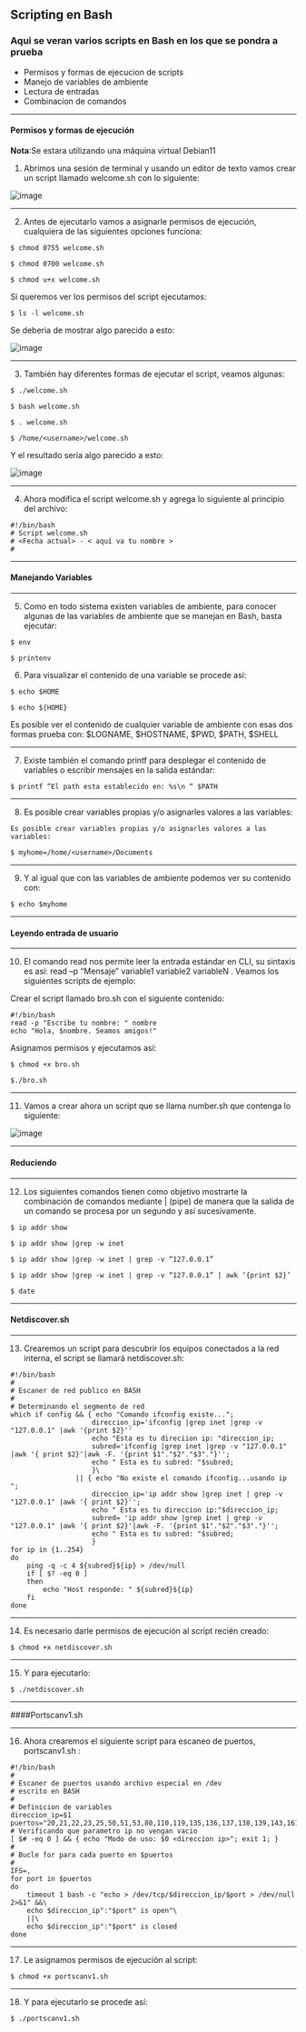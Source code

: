 ## Scripting en Bash
### Aqui se veran varios scripts en Bash en los que se pondra a prueba 
- Permisos y formas de ejecucion de scripts 
- Manejo de variables de ambiente 
- Lectura de entradas 
- Combinacion de comandos

___
#### Permisos y formas de ejecución 

**Nota**:Se estara utilizando una máquina virtual Debian11

1. Abrimos una sesión de terminal y usando un editor de texto vamos crear un script llamado welcome.sh con lo siguiente:

![image](https://user-images.githubusercontent.com/111693854/204634546-511660fd-767e-4fd3-b629-9d2217b663b2.png)

___
2. Antes de ejecutarlo vamos a asignarle permisos de ejecución, cualquiera de las siguientes opciones funciona:
~~~
$ chmod 0755 welcome.sh 
~~~

~~~
$ chmod 0700 welcome.sh 
~~~

~~~
$ chmod u+x welcome.sh 
~~~

Si queremos ver los permisos del script ejecutamos:
~~~
$ ls -l welcome.sh
~~~

Se deberia de mostrar algo parecido a esto:

![image](https://user-images.githubusercontent.com/111693854/204635476-d550fcf2-f2be-4d41-b955-f54ba6adfe1f.png)

___
3. También hay diferentes formas de ejecutar el script, veamos algunas: 
~~~
$ ./welcome.sh
~~~

~~~
$ bash welcome.sh
~~~

~~~
$ . welcome.sh
~~~

~~~
$ /home/<username>/welcome.sh
~~~

Y el resultado sería algo parecido a esto:

![image](https://user-images.githubusercontent.com/111693854/204636112-80007dde-8802-4487-8f81-678e85f22306.png)
___
4. Ahora modifica el script welcome.sh y agrega lo siguiente al principio del archivo:

~~~
#!/bin/bash
# Script welcome.sh
# <Fecha actual> - < aquí va tu nombre >
#
~~~
___

#### Manejando Variables
___
5. Como en todo sistema existen variables de ambiente, para conocer algunas de las variables de ambiente que se manejan en Bash, basta ejecutar:
~~~
$ env 
~~~

~~~
$ printenv
~~~

6.  Para visualizar el contenido de una variable se procede así: 
~~~
$ echo $HOME 
~~~

~~~
$ echo ${HOME} 
~~~
Es posible ver el contenido de cualquier variable de ambiente con esas dos formas prueba con: $LOGNAME, $HOSTNAME, $PWD, $PATH, $SHELL 
___
7. Existe también el comando printf para desplegar el contenido de variables o escribir mensajes en la salida estándar:
~~~
$ printf “El path esta establecido en: %s\n “ $PATH
~~~
___
8. Es posible crear variables propias y/o asignarles valores a las variables:
~~~
Es posible crear variables propias y/o asignarles valores a las variables:
~~~

~~~
$ myhome=/home/<username>/Documents 
~~~

___
9. Y al igual que con las variables de ambiente podemos ver su contenido con:
~~~
$ echo $myhome
~~~
___

#### Leyendo entrada de usuario 
___
10. El comando read nos permite leer la entrada estándar en CLI, su sintaxis es así: read –p “Mensaje” variable1 variable2 variableN . Veamos los siguientes scripts de ejemplo:

Crear el script llamado bro.sh con el siguiente contenido:
~~~
#!/bin/bash
read -p "Escribe tu nombre: " nombre
echo "Hola, $nombre. Seamos amigos!"
~~~
Asignamos permisos y ejecutamos así:
~~~
$ chmod +x bro.sh
~~~

~~~
$./bro.sh 
~~~
___
11. Vamos a crear ahora un script que se llama number.sh que contenga lo siguiente:
 
 ![image](https://user-images.githubusercontent.com/111693854/204643373-ef3c9a7f-8814-4f64-9c7e-b2ae2836d673.png)
 
___

#### Reduciendo 
___
12. Los siguientes comandos tienen como objetivo mostrarte la combinación de comandos mediante | (pipe) de manera que la salida de un comando se procesa por un segundo y así sucesivamente. 
~~~
$ ip addr show
~~~

~~~
$ ip addr show |grep -w inet
~~~

~~~
$ ip addr show |grep -w inet | grep -v “127.0.0.1” 
~~~

~~~
$ ip addr show |grep -w inet | grep -v “127.0.0.1” | awk ‘{print $2}’ 
~~~

~~~
$ date 
~~~
___

#### Netdiscover.sh
___
13. Crearemos un script para descubrir los equipos conectados a la red interna, el script se llamará netdiscover.sh:
~~~
#!/bin/bash
#
# Escaner de red publico en BASH
# 
# Determinando el segmento de red
which if config && { echo "Comando ifconfig existe...";
                    direccion_ip='ifconfig |grep inet |grep -v "127.0.0.1" |awk '{print $2}''
                    echo "Esta es tu direciion ip: "direccion_ip;
                    subred='ifconfig |grep inet |grep -v "127.0.0.1" |awk '{ print $2}'|awk -F. '{print $1"."$2"."$3"."}'';
                    echo " Esta es tu subred: "$subred;
                    }\
                || { echo "No existe el comando ifconfig...usando ip ";
                    direccion_ip='ip addr show |grep inet | grep -v  "127.0.0.1" |awk '{ print $2}'';
                    echo " Esta es tu direccion ip:"$direccion_ip;
                    subred= 'ip addr show |grep inet | grep -v "127.0.0.1" |awk '{ print $2}'|awk -F. '{print $1"."$2"."$3"."}'';
                    echo " Esta es tu subred: "$subred;
                    }
for ip in {1..254}
do
    ping -q -c 4 ${subred}${ip} > /dev/null
    if [ $? -eq 0 ]
    then
        echo "Host responde: " ${subred}${ip}
    fi
done      
~~~
___
14. Es necesario darle permisos de ejecución al script recién creado:

~~~
$ chmod +x netdiscover.sh
~~~
___
15. Y para ejecutarlo: 
~~~
$ ./netdiscover.sh 
~~~
___

####Portscanv1.sh 
___
16. Ahora crearemos el siguiente script para escaneo de puertos, portscanv1.sh :
~~~
#!/bin/bash
#
# Escaner de puertos usando archivo especial en /dev
# escrito en BASH
#
# Definicion de variables
direccion_ip=$1
puertos="20,21,22,23,25,50,51,53,80,110,119,135,136,137,138,139,143,161,162,389,443,445,636,1025,1443,3389,5985,5986,8080,10000"
# Verificando que parametro ip no vengan vacio
[ $# -eq 0 ] && { echo "Modo de uso: $0 <direccion ip>"; exit 1; }
#
# Bucle for para cada puerto en $puertos
#
IFS=,
for port in $puertos
do
    timeout 1 bash -c "echo > /dev/tcp/$direccion_ip/$port > /dev/null 2>&1" &&\
    echo $direccion_ip":"$port" is open"\
    ||\
    echo $direccion_ip":"$port" is closed
done
~~~
___
17.  Le asignamos permisos de ejecución al script:
~~~
$ chmod +x portscanv1.sh
~~~
___
18. Y para ejecutarlo se procede así:
~~~
$ ./portscanv1.sh
~~~
